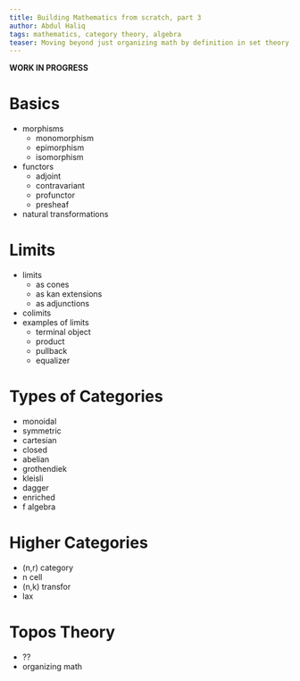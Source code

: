 ```yaml
---
title: Building Mathematics from scratch, part 3
author: Abdul Haliq
tags: mathematics, category theory, algebra
teaser: Moving beyond just organizing math by definition in set theory, we can explore properties of mathematical structures better with category theory
---
```


**WORK IN PROGRESS**

# Basics
- morphisms
  - monomorphism
  - epimorphism
  - isomorphism
- functors
  - adjoint
  - contravariant
  - profunctor
  - presheaf
- natural transformations

# Limits
- limits
  - as cones
  - as kan extensions
  - as adjunctions
- colimits
- examples of limits
  - terminal object
  - product
  - pullback
  - equalizer

# Types of Categories
- monoidal
- symmetric
- cartesian
- closed
- abelian
- grothendiek
- kleisli
- dagger
- enriched
- f algebra

# Higher Categories
- (n,r) category
- n cell
- (n,k) transfor
- lax

# Topos Theory
- ??
- organizing math